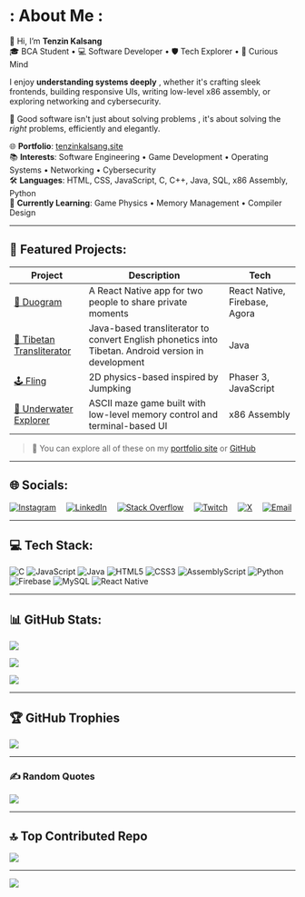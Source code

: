 # : About Me : 
👋 Hi, I’m **Tenzin Kalsang**  
🎓 BCA Student • 💻 Software Developer • 🛡️ Tech Explorer • 🧠 Curious Mind

I enjoy **understanding systems deeply** , whether it's crafting sleek frontends, building responsive UIs, writing low-level x86 assembly, or exploring networking and cybersecurity.

🔧 Good software isn't just about solving problems , it's about solving the *right* problems, efficiently and elegantly.

🌐 **Portfolio**: [tenzinkalsang.site](https://tenzinkalsang.site)  
📚 **Interests**: Software Engineering • Game Development • Operating Systems • Networking • Cybersecurity  
🛠️ **Languages**: HTML, CSS, JavaScript, C, C++, Java, SQL, x86 Assembly, Python  
📘 **Currently Learning**: Game Physics • Memory Management • Compiler Design

---

## 📂 Featured Projects:

| Project | Description | Tech |
|--------|-------------|------|
| [📱 Duogram](https://github.com/fawfol/duogram) | A React Native app for two people to share private moments | React Native, Firebase, Agora |
| [🧠 Tibetan Transliterator](https://github.com/fawfol/tibetan-transliterator) | Java-based transliterator to convert English phonetics into Tibetan. Android version in development | Java |
| [🕹️ Fling](https://github.com/fawfol/fling) | 2D physics-based inspired by Jumpking | Phaser 3, JavaScript |
| [🌊 Underwater Explorer](https://github.com/fawfol/underwater-explorer) | ASCII maze game built with low-level memory control and terminal-based UI | x86 Assembly|

> 🧪 You can explore all of these on my [portfolio site](https://tenzinkalsang.site) or [GitHub](https://github.com/fawfol)

---

## 🌐 Socials:

[![Instagram](https://img.shields.io/badge/Instagram-%23E4405F.svg?logo=Instagram&logoColor=white)](https://instagram.com/tttt___kalsang)&emsp;
[![LinkedIn](https://img.shields.io/badge/LinkedIn-%230077B5.svg?logo=linkedin&logoColor=white)](https://linkedin.com/in/tenzin-kalsang-090985285)&emsp;
[![Stack Overflow](https://img.shields.io/badge/-Stackoverflow-FE7A16?logo=stack-overflow&logoColor=white)](https://stackoverflow.com/users/25899660)&emsp;
[![Twitch](https://img.shields.io/badge/Twitch-%239146FF.svg?logo=Twitch&logoColor=white)](https://twitch.tv/kalsang_y0)&emsp;
[![X](https://img.shields.io/badge/X-black.svg?logo=X&logoColor=white)](https://x.com/Hilarious_Monke)&emsp;
[![Email](https://img.shields.io/badge/Email-D14836?logo=gmail&logoColor=white)](mailto:kalsangkalsang5@gmail.com)

---

## 💻 Tech Stack:
![C](https://img.shields.io/badge/c-%2300599C.svg?style=for-the-badge&logo=c&logoColor=white)
![JavaScript](https://img.shields.io/badge/javascript-%23323330.svg?style=for-the-badge&logo=javascript&logoColor=%23F7DF1E)
![Java](https://img.shields.io/badge/java-%23ED8B00.svg?style=for-the-badge&logo=openjdk&logoColor=white)
![HTML5](https://img.shields.io/badge/html5-%23E34F26.svg?style=for-the-badge&logo=html5&logoColor=white)
![CSS3](https://img.shields.io/badge/css3-%231572B6.svg?style=for-the-badge&logo=css3&logoColor=white)
![AssemblyScript](https://img.shields.io/badge/assembly%20script-%23000000.svg?style=for-the-badge&logo=assemblyscript&logoColor=white)
![Python](https://img.shields.io/badge/python-3670A0?style=for-the-badge&logo=python&logoColor=ffdd54)
![Firebase](https://img.shields.io/badge/firebase-%23039BE5.svg?style=for-the-badge&logo=firebase)
![MySQL](https://img.shields.io/badge/mysql-4479A1.svg?style=for-the-badge&logo=mysql&logoColor=white)
![React Native](https://img.shields.io/badge/react_native-%2320232a.svg?style=for-the-badge&logo=react&logoColor=%2361DAFB)

---

## 📊 GitHub Stats:

<!--START_SECTION:github-stats-->
![](https://github-readme-stats.vercel.app/api?username=fawfol&theme=tokyonight&hide_border=false&include_all_commits=true&count_private=true)
<!--END_SECTION:github-stats-->

<!--START_SECTION:github-streak-->
![](https://nirzak-streak-stats.vercel.app/?user=fawfol&theme=tokyonight&hide_border=false)
<!--END_SECTION:github-streak-->

<!--START_SECTION:top-langs-->
![](https://github-readme-stats.vercel.app/api/top-langs/?username=fawfol&theme=tokyonight&hide_border=false&layout=compact)
<!--END_SECTION:top-langs-->

---

## 🏆 GitHub Trophies
![](https://github-profile-trophy.vercel.app/?username=fawfol&theme=radical&no-frame=false&no-bg=false&margin-w=4)

---

### ✍️ Random Quotes
<!--START_SECTION:random-quote-->
![](https://quotes-github-readme.vercel.app/api?type=horizontal&theme=tokyonight)
<!--END_SECTION:random-quote-->

---

## 🔝 Top Contributed Repo
![](https://github-contributor-stats.vercel.app/api?username=fawfol&limit=5&theme=dark&combine_all_yearly_contributions=true)

---

[![](https://visitcount.itsvg.in/api?id=fawfol&icon=0&color=0)](https://visitcount.itsvg.in)

<!-- Proudly customized with 💙 by Tenzin & GPRM -->
